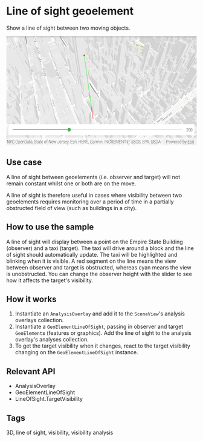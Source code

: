 # Line of sight geoelement

Show a line of sight between two moving objects.

![Image of line of sight geoelement](line-of-sight-geoelement.png)

## Use case

A line of sight between geoelements (i.e. observer and target) will not remain constant whilst one or both are on the move.

A line of sight is therefore useful in cases where visibility between two geoelements requires monitoring over a period of time in a partially obstructed field of view
(such as buildings in a city).

## How to use the sample

A line of sight will display between a point on the Empire State Building (observer) and a taxi (target).
The taxi will drive around a block and the line of sight should automatically update.
The taxi will be highlighted and blinking when it is visible. A red segment on the line means the view between observer and target is obstructed, whereas cyan means the view is unobstructed.
You can change the observer height with the slider to see how it affects the target's visibility.

## How it works

1. Instantiate an `AnalysisOverlay` and add it to the `SceneView`'s analysis overlays collection.
2. Instantiate a `GeoElementLineOfSight`, passing in observer and target `GeoElement`s (features or graphics). Add the line of sight to the analysis overlay's analyses collection.
3. To get the target visibility when it changes, react to the target visibility changing on the `GeoElementLineOfSight` instance.

## Relevant API

* AnalysisOverlay
* GeoElementLineOfSight
* LineOfSight.TargetVisibility

## Tags

3D, line of sight, visibility, visibility analysis
